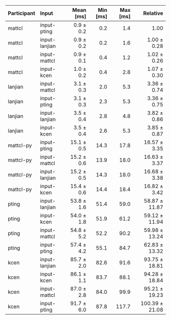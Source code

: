 | Participant | Input | Mean [ms] | Min [ms] | Max [ms] | Relative |
|:---|:---|---:|---:|---:|---:|
| mattcl | input-pting | 0.9 ± 0.2 | 0.2 | 1.4 | 1.00 |
| mattcl | input-lanjian | 0.9 ± 0.2 | 0.2 | 1.6 | 1.00 ± 0.28 |
| mattcl | input-mattcl | 0.9 ± 0.1 | 0.4 | 1.2 | 1.02 ± 0.26 |
| mattcl | input-kcen | 1.0 ± 0.2 | 0.4 | 2.8 | 1.07 ± 0.30 |
| lanjian | input-mattcl | 3.1 ± 0.3 | 2.0 | 5.3 | 3.36 ± 0.74 |
| lanjian | input-pting | 3.1 ± 0.3 | 2.3 | 5.3 | 3.36 ± 0.75 |
| lanjian | input-lanjian | 3.5 ± 0.4 | 2.8 | 4.8 | 3.82 ± 0.86 |
| lanjian | input-kcen | 3.5 ± 0.4 | 2.6 | 5.3 | 3.85 ± 0.87 |
| mattcl-py | input-pting | 15.1 ± 0.5 | 14.3 | 17.8 | 16.57 ± 3.35 |
| mattcl-py | input-mattcl | 15.2 ± 0.6 | 13.9 | 18.0 | 16.63 ± 3.37 |
| mattcl-py | input-lanjian | 15.2 ± 0.5 | 14.3 | 18.0 | 16.68 ± 3.38 |
| mattcl-py | input-kcen | 15.4 ± 0.6 | 14.4 | 18.4 | 16.82 ± 3.42 |
| pting | input-lanjian | 53.8 ± 1.6 | 51.4 | 59.0 | 58.87 ± 11.87 |
| pting | input-kcen | 54.0 ± 1.8 | 51.9 | 61.2 | 59.12 ± 11.94 |
| pting | input-mattcl | 54.8 ± 5.2 | 52.2 | 90.2 | 59.98 ± 13.24 |
| pting | input-pting | 57.4 ± 4.2 | 55.1 | 84.7 | 62.83 ± 13.32 |
| kcen | input-lanjian | 85.7 ± 2.0 | 82.6 | 91.6 | 93.75 ± 18.81 |
| kcen | input-kcen | 86.1 ± 1.1 | 83.7 | 88.1 | 94.28 ± 18.84 |
| kcen | input-mattcl | 87.0 ± 2.8 | 84.0 | 99.9 | 95.21 ± 19.23 |
| kcen | input-pting | 91.7 ± 6.0 | 87.8 | 117.7 | 100.39 ± 21.08 |

